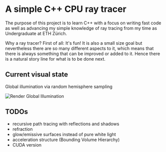 # A simple C++ CPU ray tracer 

The purpose of this project is to learn C++ with a focus on writing fast code as well as advancing my simple knowledge of ray tracing from my time as Undergraduate at ETH Zürich.

Why a ray tracer?
First of all: It's fun!
It is also a small size goal but nevertheless there are so many different aspects to it, which means that there is always something that can be improved or added to it. Hence there is a natural story line for what is to be done next.

## Current visual state
Global illumination via random hemisphere sampling 

![Render Global Illumination](renders/phong_and_global_ilumination_500_samples.bmp)

## TODOs

- recursive path tracing with reflections and shadows
- refraction
- glow/emissive surfaces instead of pure white light
- acceleration structure (Bounding Volume Hierarchy)
- CUDA version